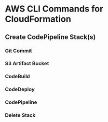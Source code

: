 # AWS CLI Commands for CloudFormation #

## Create CodePipeline Stack(s) ##

### Git Commit ###

### S3 Artifact Bucket ###

### CodeBuild ###

### CodeDeploy ###

### CodePipeline ###

### Delete Stack ###